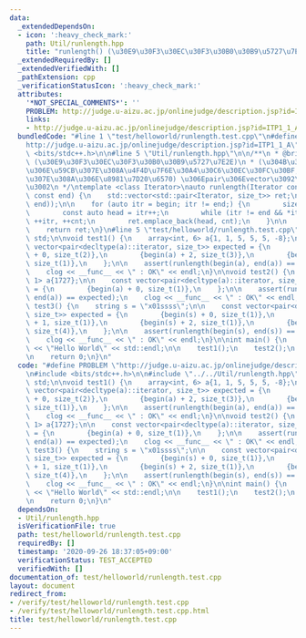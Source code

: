 ```yaml
---
data:
  _extendedDependsOn:
  - icon: ':heavy_check_mark:'
    path: Util/runlength.hpp
    title: "runlength() (\u30E9\u30F3\u30EC\u30F3\u30B0\u30B9\u5727\u7E2E)"
  _extendedRequiredBy: []
  _extendedVerifiedWith: []
  _pathExtension: cpp
  _verificationStatusIcon: ':heavy_check_mark:'
  attributes:
    '*NOT_SPECIAL_COMMENTS*': ''
    PROBLEM: http://judge.u-aizu.ac.jp/onlinejudge/description.jsp?id=ITP1_1_A
    links:
    - http://judge.u-aizu.ac.jp/onlinejudge/description.jsp?id=ITP1_1_A
  bundledCode: "#line 1 \"test/helloworld/runlength.test.cpp\"\n#define PROBLEM \"\
    http://judge.u-aizu.ac.jp/onlinejudge/description.jsp?id=ITP1_1_A\"\n#include\
    \ <bits/stdc++.h>\n\n#line 5 \"Util/runlength.hpp\"\n\n/**\n * @brief runlength()\
    \ (\u30E9\u30F3\u30EC\u30F3\u30B0\u30B9\u5727\u7E2E)\n * (\u304B\u305F\u307E\u308A\
    \u306E\u59CB\u307E\u308A\u4F4D\u7F6E\u30A4\u30C6\u30EC\u30FC\u30BF, \u304B\u305F\
    \u307E\u308A\u306E\u8981\u7D20\u6570) \u306Epair\u306Evector\u3092\u8FD4\u3059\
    \u3002\n */\ntemplate <class Iterator>\nauto runlength(Iterator const begin, Iterator\
    \ const end) {\n    std::vector<std::pair<Iterator, size_t>> ret;\n    ret.reserve(std::distance(begin,\
    \ end));\n\n    for (auto itr = begin; itr != end;) {\n        size_t cnt = 1;\n\
    \        const auto head = itr++;\n        while (itr != end && *itr == *head)\
    \ ++itr, ++cnt;\n        ret.emplace_back(head, cnt);\n    }\n\n    ret.shrink_to_fit();\n\
    \    return ret;\n}\n#line 5 \"test/helloworld/runlength.test.cpp\"\n\nusing namespace\
    \ std;\n\nvoid test1() {\n    array<int, 6> a{1, 1, 5, 5, 5, -8};\n\n    const\
    \ vector<pair<decltype(a)::iterator, size_t>> expected = {\n        {begin(a)\
    \ + 0, size_t(2)},\n        {begin(a) + 2, size_t(3)},\n        {begin(a) + 5,\
    \ size_t(1)},\n    };\n\n    assert(runlength(begin(a), end(a)) == expected);\n\
    \    clog << __func__ << \" : OK\" << endl;\n}\n\nvoid test2() {\n    array<int,\
    \ 1> a{1727};\n\n    const vector<pair<decltype(a)::iterator, size_t>> expected\
    \ = {\n        {begin(a) + 0, size_t(1)},\n    };\n\n    assert(runlength(begin(a),\
    \ end(a)) == expected);\n    clog << __func__ << \" : OK\" << endl;\n}\n\nvoid\
    \ test3() {\n    string s = \"x01ssss\";\n\n    const vector<pair<decltype(s)::iterator,\
    \ size_t>> expected = {\n        {begin(s) + 0, size_t(1)},\n        {begin(s)\
    \ + 1, size_t(1)},\n        {begin(s) + 2, size_t(1)},\n        {begin(s) + 3,\
    \ size_t(4)},\n    };\n\n    assert(runlength(begin(s), end(s)) == expected);\n\
    \    clog << __func__ << \" : OK\" << endl;\n}\n\nint main() {\n    std::cout\
    \ << \"Hello World\" << std::endl;\n\n    test1();\n    test2();\n    test3();\n\
    \n    return 0;\n}\n"
  code: "#define PROBLEM \"http://judge.u-aizu.ac.jp/onlinejudge/description.jsp?id=ITP1_1_A\"\
    \n#include <bits/stdc++.h>\n\n#include \"../../Util/runlength.hpp\"\n\nusing namespace\
    \ std;\n\nvoid test1() {\n    array<int, 6> a{1, 1, 5, 5, 5, -8};\n\n    const\
    \ vector<pair<decltype(a)::iterator, size_t>> expected = {\n        {begin(a)\
    \ + 0, size_t(2)},\n        {begin(a) + 2, size_t(3)},\n        {begin(a) + 5,\
    \ size_t(1)},\n    };\n\n    assert(runlength(begin(a), end(a)) == expected);\n\
    \    clog << __func__ << \" : OK\" << endl;\n}\n\nvoid test2() {\n    array<int,\
    \ 1> a{1727};\n\n    const vector<pair<decltype(a)::iterator, size_t>> expected\
    \ = {\n        {begin(a) + 0, size_t(1)},\n    };\n\n    assert(runlength(begin(a),\
    \ end(a)) == expected);\n    clog << __func__ << \" : OK\" << endl;\n}\n\nvoid\
    \ test3() {\n    string s = \"x01ssss\";\n\n    const vector<pair<decltype(s)::iterator,\
    \ size_t>> expected = {\n        {begin(s) + 0, size_t(1)},\n        {begin(s)\
    \ + 1, size_t(1)},\n        {begin(s) + 2, size_t(1)},\n        {begin(s) + 3,\
    \ size_t(4)},\n    };\n\n    assert(runlength(begin(s), end(s)) == expected);\n\
    \    clog << __func__ << \" : OK\" << endl;\n}\n\nint main() {\n    std::cout\
    \ << \"Hello World\" << std::endl;\n\n    test1();\n    test2();\n    test3();\n\
    \n    return 0;\n}\n"
  dependsOn:
  - Util/runlength.hpp
  isVerificationFile: true
  path: test/helloworld/runlength.test.cpp
  requiredBy: []
  timestamp: '2020-09-26 18:37:05+09:00'
  verificationStatus: TEST_ACCEPTED
  verifiedWith: []
documentation_of: test/helloworld/runlength.test.cpp
layout: document
redirect_from:
- /verify/test/helloworld/runlength.test.cpp
- /verify/test/helloworld/runlength.test.cpp.html
title: test/helloworld/runlength.test.cpp
---
```

